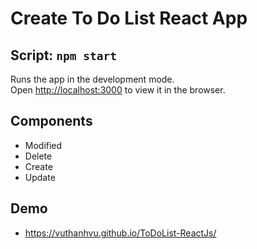 # Create To Do List React App

## Script: `npm start`

Runs the app in the development mode.\
Open [http://localhost:3000](http://localhost:3000) to view it in the browser.

## Components

 - Modified 
 - Delete
 - Create
 - Update

## Demo

 - https://vuthanhvu.github.io/ToDoList-ReactJs/

